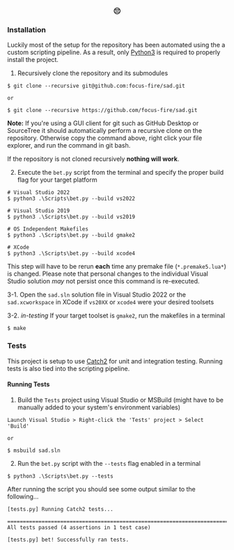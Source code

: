 <h3 align="center">😔</h3> 

### Installation
Luckily most of the setup for the repository has been automated using the a custom scripting pipeline. As a result, only [Python3](https://www.python.org/downloads/) is required to properly install the project.

1. Recursively clone the repository and its submodules

```
$ git clone --recursive git@github.com:focus-fire/sad.git

or

$ git clone --recursive https://github.com/focus-fire/sad.git
```

**Note:** If you're using a GUI client for git such as GitHub Desktop or SourceTree it should automatically perform a recursive clone on the repository. Otherwise copy the command above, right click your file explorer, and run the command in git bash. 

If the repository is not cloned recursively **nothing will work**.

2. Execute the `bet.py` script from the terminal and specify the proper build flag for your target platform 

```
# Visual Studio 2022
$ python3 .\Scripts\bet.py --build vs2022

# Visual Studio 2019
$ python3 .\Scripts\bet.py --build vs2019

# OS Independent Makefiles 
$ python3 .\Scripts\bet.py --build gmake2

# XCode
$ python3 .\Scripts\bet.py --build xcode4
```

This step will have to be rerun **each** time any premake file (`*.premake5.lua*`) is changed. Please note that personal changes to the individual Visual Studio solution *may* not persist once this command is re-executed.  

3-1. Open the `sad.sln` solution file in Visual Studio 2022 or the `sad.xcworkspace` in XCode if `vs20XX` or `xcode4` were your desired toolsets

3-2. *in-testing* If your target toolset is `gmake2`, run the makefiles in a terminal

```
$ make
```

### Tests
This project is setup to use [Catch2](https://github.com/catchorg/Catch2) for unit and integration testing. Running tests is also tied into the scripting pipeline.

#### Running Tests

1. Build the `Tests` project using Visual Studio or MSBuild (might have to be manually added to your system's environment variables)

```
Launch Visual Studio > Right-click the 'Tests' project > Select 'Build'

or

$ msbuild sad.sln
```

2. Run the `bet.py` script with the `--tests` flag enabled in a terminal

```
$ python3 .\Scripts\bet.py --tests
```

After running the script you should see some output similar to the following...

```
[tests.py] Running Catch2 tests...

===============================================================================
All tests passed (4 assertions in 1 test case)

[tests.py] bet! Successfully ran tests.
```
